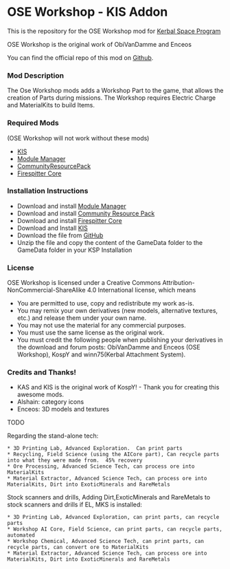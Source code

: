 ﻿OSE Workshop - KIS Addon
===

This is the repository for the OSE Workshop mod for [Kerbal Space Program](http://kerbalspaceprogram.com)

OSE Workshop is the original work of ObiVanDamme and Enceos

You can find the official repo of this mod on [Github](http://github.com/ObiVanDamme/Workshop).

### Mod Description
The Ose Workshop mods adds a Workshop Part to the game, that allows the creation of Parts during missions. The Workshop requires Electric Charge and MaterialKits to build Items. 

### Required Mods
(OSE Workshop will not work without these mods)
* [KIS](http://forum.kerbalspaceprogram.com/index.php?/topic/101928-105-kerbal-inventory-system-kis-123/)
* [Module Manager](http://forum.kerbalspaceprogram.com/threads/55219)
* [CommunityResourcePack](http://forum.kerbalspaceprogram.com/index.php?/topic/83007-11)
* [Firespitter Core](http://forum.kerbalspaceprogram.com/index.php?/topic/22583-firespitter-propeller-plane-and-helicopter-parts-v71-may-5th-for-ksp-10/)

### Installation Instructions
* Download and install [Module Manager](http://forum.kerbalspaceprogram.com/threads/55219)
* Download and install [Community Resource Pack](http://forum.kerbalspaceprogram.com/index.php?/topic/83007-11)
* Download and install [Firespitter Core](http://forum.kerbalspaceprogram.com/index.php?/topic/22583-firespitter-propeller-plane-and-helicopter-parts-v71-may-5th-for-ksp-10/)
* Download and Install [KIS](http://forum.kerbalspaceprogram.com/index.php?/topic/101928-105-kerbal-inventory-system-kis-123/)
* Download the file from [GitHub](https://github.com/obivandamme/Workshop/releases)
* Unzip the file and copy the content of the GameData folder to the GameData folder in your KSP Installation

### License

OSE Workshop is licensed under a Creative Commons Attribution-NonCommercial-ShareAlike 4.0 International license, which means

* You are permitted to use, copy and redistribute my work as-is.
* You may remix your own derivatives (new models, alternative textures, etc.) and release them under your own name.
* You may not use the material for any commercial purposes.
* You must use the same license as the original work.
* You must credit the following people when publishing your derivatives in the download and forum posts: ObiVanDamme and Enceos (OSE Workshop), KospY and winn75(Kerbal Attachment System).

### Credits and Thanks!

* KAS and KIS is the original work of KospY! - Thank you for creating this awesome mods.
* Alshain: category icons
* Enceos: 3D models and textures 


TODO


Regarding the stand-alone tech:

	* 3D Printing Lab, Advanced Exploration.  Can print parts
	* Recycling, Field Science (using the AICore part), Can recycle parts into what they were made from.  45% recovery
	* Ore Processing﻿, Advanced Science Tech, can process ore into MaterialKits
	* Material Extractor, Advanced Science Tech, can process ore into MaterialKits, Dirt into ExoticMinerals and RareMetals

Stock scanners and drills, Adding Dirt,ExoticMinerals and RareMetals to stock scanners and drills
if EL, MKS  is installed:

	* 3D Printing Lab, Advanced Exploration, can print parts, can recycle parts
	* Workshop AI Core, Field Science, can print parts, can recycle parts, automated
	* Workshop Chemical, Advanced Science Tech, can print parts, can recycle parts, can convert ore to MaterialKits
	* Material Extractor, Advanced Science Tech, can process ore into MaterialKits, Dirt into ExoticMinerals and RareMetals